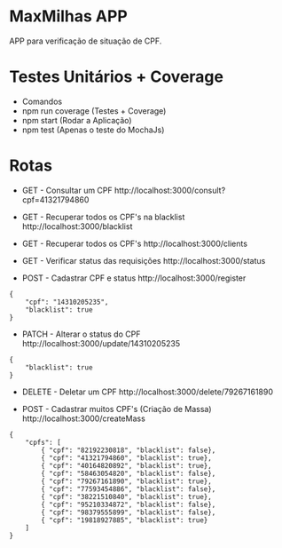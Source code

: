 # MaxMilhas APP

APP para verificação de situação de CPF.

# Testes Unitários + Coverage
- Comandos
- npm run coverage (Testes + Coverage)
- npm start (Rodar a Aplicação)
- npm test (Apenas o teste do MochaJs)

# Rotas
- GET - Consultar um CPF
http://localhost:3000/consult?cpf=41321794860

- GET - Recuperar todos os CPF's na blacklist
http://localhost:3000/blacklist

- GET - Recuperar todos os CPF's
http://localhost:3000/clients

- GET - Verificar status das requisições
http://localhost:3000/status

- POST - Cadastrar CPF e status
http://localhost:3000/register
```
{
    "cpf": "14310205235",
    "blacklist": true
}
```

- PATCH - Alterar o status do CPF
http://localhost:3000/update/14310205235
```
{
	"blacklist": true
}
```

- DELETE - Deletar um CPF
http://localhost:3000/delete/79267161890

- POST - Cadastrar muitos CPF's (Criação de Massa) 
http://localhost:3000/createMass
```
{
	"cpfs": [
	    { "cpf": "82192230818", "blacklist": false},
	    { "cpf": "41321794860", "blacklist": true},
	    { "cpf": "40164820892", "blacklist": true},
	    { "cpf": "58463054820", "blacklist": false},
	    { "cpf": "79267161890", "blacklist": true},
	    { "cpf": "77593454886", "blacklist": false},
	    { "cpf": "38221510840", "blacklist": true},
	    { "cpf": "95210334872", "blacklist": false},
	    { "cpf": "98379555899", "blacklist": false},
	    { "cpf": "19818927885", "blacklist": true}
	]
}
```